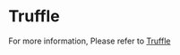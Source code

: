 # Truffle

For more information, Please refer to [Truffle](https://www.trufflesuite.com/docs/teams/quickstart)
